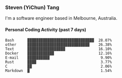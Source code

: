 ### Steven (YiChun) Tang

I'm a software engineer based in Melbourne, Australia.

#### Personal Coding Activity (past 7 days)
```
Bash      ▓▓▓▓▓▓▓▓▓▓▓▓▓▓▓▓▓▓▓▓▓▓▓▓▓▓▓▓▓▓  28.07%
other     ▓▓▓▓▓▓▓▓▓▓▓▓▓▓▓▓▓▓▓▓▓▓▓▓▓▓▓▓    26.38%
Text      ▓▓▓▓▓▓▓▓▓▓▓▓▓▓▓▓▓               16.10%
Docker    ▓▓▓▓▓▓▓▓▓▓▓▓                    12.16%
E-mail    ▓▓▓▓▓▓▓▓▓▓                       9.90%
Rust      ▓▓▓▓                             3.77%
C         ▓▓                               2.06%
Markdown  ▓                                1.54%
```
